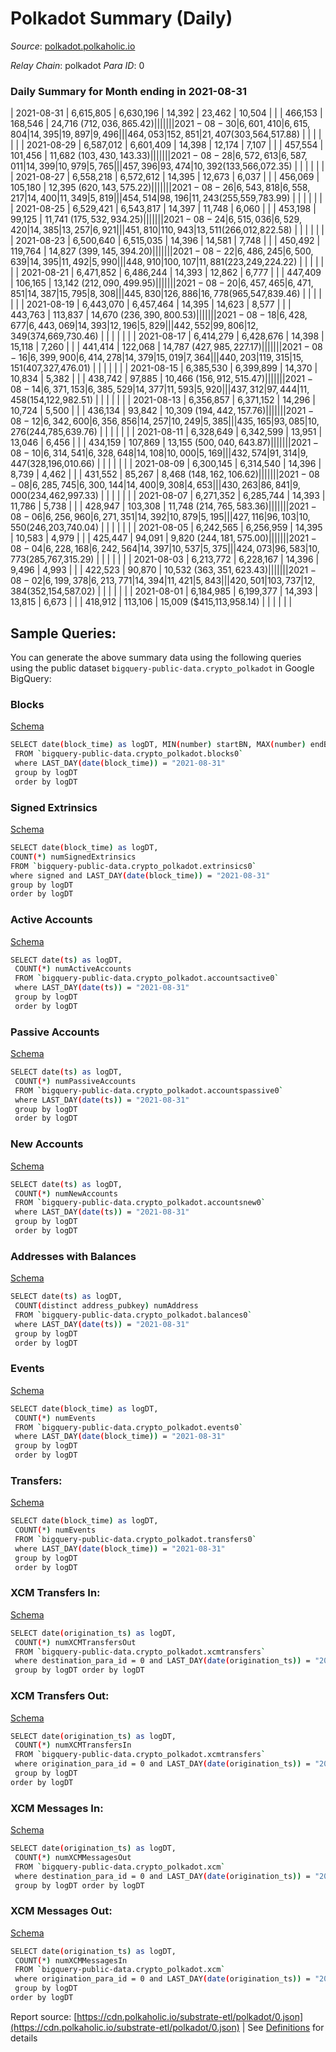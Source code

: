 # Polkadot Summary (Daily)

_Source_: [polkadot.polkaholic.io](https://polkadot.polkaholic.io)

*Relay Chain*: polkadot
*Para ID*: 0



### Daily Summary for Month ending in 2021-08-31


| 2021-08-31 | 6,615,805 | 6,630,196 | 14,392 | 23,462 | 10,504 |  |  | 466,153 | 168,546 | 24,716 ($712,036,865.42) |   |   |  |  |  |
| 2021-08-30 | 6,601,410 | 6,615,804 | 14,395 | 19,897 | 9,496 |  |  | 464,053 | 152,851 | 21,407 ($303,564,517.88) |   |   |  |  |  |
| 2021-08-29 | 6,587,012 | 6,601,409 | 14,398 | 12,174 | 7,107 |  |  | 457,554 | 101,456 | 11,682 ($103,430,143.33) |   |   |  |  |  |
| 2021-08-28 | 6,572,613 | 6,587,011 | 14,399 | 10,979 | 5,765 |  |  | 457,396 | 93,474 | 10,392 ($133,566,072.35) |   |   |  |  |  |
| 2021-08-27 | 6,558,218 | 6,572,612 | 14,395 | 12,673 | 6,037 |  |  | 456,069 | 105,180 | 12,395 ($620,143,575.22) |   |   |  |  |  |
| 2021-08-26 | 6,543,818 | 6,558,217 | 14,400 | 11,349 | 5,819 |  |  | 454,514 | 98,196 | 11,243 ($255,559,783.99) |   |   |  |  |  |
| 2021-08-25 | 6,529,421 | 6,543,817 | 14,397 | 11,748 | 6,060 |  |  | 453,198 | 99,125 | 11,741 ($175,532,934.25) |   |   |  |  |  |
| 2021-08-24 | 6,515,036 | 6,529,420 | 14,385 | 13,257 | 6,921 |  |  | 451,810 | 110,943 | 13,511 ($266,012,822.58) |   |   |  |  |  |
| 2021-08-23 | 6,500,640 | 6,515,035 | 14,396 | 14,581 | 7,748 |  |  | 450,492 | 119,764 | 14,827 ($399,145,394.20) |   |   |  |  |  |
| 2021-08-22 | 6,486,245 | 6,500,639 | 14,395 | 11,492 | 5,990 |  |  | 448,910 | 100,107 | 11,881 ($223,249,224.22) |   |   |  |  |  |
| 2021-08-21 | 6,471,852 | 6,486,244 | 14,393 | 12,862 | 6,777 |  |  | 447,409 | 106,165 | 13,142 ($212,090,499.95) |   |   |  |  |  |
| 2021-08-20 | 6,457,465 | 6,471,851 | 14,387 | 15,795 | 8,308 |  |  | 445,830 | 126,886 | 16,778 ($965,547,839.46) |   |   |  |  |  |
| 2021-08-19 | 6,443,070 | 6,457,464 | 14,395 | 14,623 | 8,577 |  |  | 443,763 | 113,837 | 14,670 ($236,390,800.53) |   |   |  |  |  |
| 2021-08-18 | 6,428,677 | 6,443,069 | 14,393 | 12,196 | 5,829 |  |  | 442,552 | 99,806 | 12,349 ($374,669,730.46) |   |   |  |  |  |
| 2021-08-17 | 6,414,279 | 6,428,676 | 14,398 | 15,118 | 7,260 |  |  | 441,414 | 122,068 | 14,787 ($427,985,227.17) |   |   |  |  |  |
| 2021-08-16 | 6,399,900 | 6,414,278 | 14,379 | 15,019 | 7,364 |  |  | 440,203 | 119,315 | 15,151 ($407,327,476.01) |   |   |  |  |  |
| 2021-08-15 | 6,385,530 | 6,399,899 | 14,370 | 10,834 | 5,382 |  |  | 438,742 | 97,885 | 10,466 ($156,912,515.47) |   |   |  |  |  |
| 2021-08-14 | 6,371,153 | 6,385,529 | 14,377 | 11,593 | 5,920 |  |  | 437,312 | 97,444 | 11,458 ($154,122,982.51) |   |   |  |  |  |
| 2021-08-13 | 6,356,857 | 6,371,152 | 14,296 | 10,724 | 5,500 |  |  | 436,134 | 93,842 | 10,309 ($194,442,157.76) |   |   |  |  |  |
| 2021-08-12 | 6,342,600 | 6,356,856 | 14,257 | 10,249 | 5,385 |  |  | 435,165 | 93,085 | 10,276 ($244,785,639.76) |   |   |  |  |  |
| 2021-08-11 | 6,328,649 | 6,342,599 | 13,951 | 13,046 | 6,456 |  |  | 434,159 | 107,869 | 13,155 ($500,040,643.87) |   |   |  |  |  |
| 2021-08-10 | 6,314,541 | 6,328,648 | 14,108 | 10,000 | 5,169 |  |  | 432,574 | 91,314 | 9,447 ($328,196,010.66) |   |   |  |  |  |
| 2021-08-09 | 6,300,145 | 6,314,540 | 14,396 | 8,739 | 4,462 |  |  | 431,552 | 85,267 | 8,468 ($148,162,106.62) |   |   |  |  |  |
| 2021-08-08 | 6,285,745 | 6,300,144 | 14,400 | 9,308 | 4,653 |  |  | 430,263 | 86,841 | 9,000 ($234,462,997.33) |   |   |  |  |  |
| 2021-08-07 | 6,271,352 | 6,285,744 | 14,393 | 11,786 | 5,738 |  |  | 428,947 | 103,308 | 11,748 ($214,765,583.36) |   |   |  |  |  |
| 2021-08-06 | 6,256,960 | 6,271,351 | 14,392 | 10,879 | 5,195 |  |  | 427,116 | 96,103 | 10,550 ($246,203,740.04) |   |   |  |  |  |
| 2021-08-05 | 6,242,565 | 6,256,959 | 14,395 | 10,583 | 4,979 |  |  | 425,447 | 94,091 | 9,820 ($244,181,575.00) |   |   |  |  |  |
| 2021-08-04 | 6,228,168 | 6,242,564 | 14,397 | 10,537 | 5,375 |  |  | 424,073 | 96,583 | 10,773 ($285,767,315.29) |   |   |  |  |  |
| 2021-08-03 | 6,213,772 | 6,228,167 | 14,396 | 9,496 | 4,993 |  |  | 422,523 | 90,870 | 10,532 ($363,351,623.43) |   |   |  |  |  |
| 2021-08-02 | 6,199,378 | 6,213,771 | 14,394 | 11,421 | 5,843 |  |  | 420,501 | 103,737 | 12,384 ($352,154,587.02) |   |   |  |  |  |
| 2021-08-01 | 6,184,985 | 6,199,377 | 14,393 | 13,815 | 6,673 |  |  | 418,912 | 113,106 | 15,009 ($415,113,958.14) |   |   |  |  |  |

## Sample Queries:
You can generate the above summary data using the following queries using the public dataset `bigquery-public-data.crypto_polkadot` in Google BigQuery:


### Blocks 

[Schema](https://github.com/colorfulnotion/substrate-etl/blob/main/schema/blocks.json)

```bash
SELECT date(block_time) as logDT, MIN(number) startBN, MAX(number) endBN, COUNT(*) numBlocks 
 FROM `bigquery-public-data.crypto_polkadot.blocks0`  
 where LAST_DAY(date(block_time)) = "2021-08-31" 
 group by logDT 
 order by logDT
```

### Signed Extrinsics 

[Schema](https://github.com/colorfulnotion/substrate-etl/blob/main/schema/extrinsics.json)

```bash
SELECT date(block_time) as logDT, 
COUNT(*) numSignedExtrinsics 
FROM `bigquery-public-data.crypto_polkadot.extrinsics0`  
where signed and LAST_DAY(date(block_time)) = "2021-08-31" 
group by logDT 
order by logDT
```

### Active Accounts 

[Schema](https://github.com/colorfulnotion/substrate-etl/blob/main/schema/accountsactive.json)

```bash
SELECT date(ts) as logDT, 
 COUNT(*) numActiveAccounts 
 FROM `bigquery-public-data.crypto_polkadot.accountsactive0` 
 where LAST_DAY(date(ts)) = "2021-08-31" 
 group by logDT 
 order by logDT
```

### Passive Accounts 

[Schema](https://github.com/colorfulnotion/substrate-etl/blob/main/schema/accountspassive.json)

```bash
SELECT date(ts) as logDT, 
 COUNT(*) numPassiveAccounts 
 FROM `bigquery-public-data.crypto_polkadot.accountspassive0` 
 where LAST_DAY(date(ts)) = "2021-08-31" 
 group by logDT 
 order by logDT
```

### New Accounts 

[Schema](https://github.com/colorfulnotion/substrate-etl/blob/main/schema/accountsnew.json)

```bash
SELECT date(ts) as logDT, 
 COUNT(*) numNewAccounts 
 FROM `bigquery-public-data.crypto_polkadot.accountsnew0` 
 where LAST_DAY(date(ts)) = "2021-08-31" 
 group by logDT
 order by logDT
```

### Addresses with Balances 

[Schema](https://github.com/colorfulnotion/substrate-etl/blob/main/schema/balances.json)

```bash
SELECT date(ts) as logDT,
 COUNT(distinct address_pubkey) numAddress 
 FROM `bigquery-public-data.crypto_polkadot.balances0` 
 where LAST_DAY(date(ts)) = "2021-08-31" 
 group by logDT 
 order by logDT
```

### Events 

[Schema](https://github.com/colorfulnotion/substrate-etl/blob/main/schema/events.json)

```bash
SELECT date(block_time) as logDT, 
 COUNT(*) numEvents 
 FROM `bigquery-public-data.crypto_polkadot.events0` 
 where LAST_DAY(date(block_time)) = "2021-08-31" 
 group by logDT 
 order by logDT
```

### Transfers:

[Schema](https://github.com/colorfulnotion/substrate-etl/blob/main/schema/transfers.json)

```bash
SELECT date(block_time) as logDT, 
 COUNT(*) numEvents 
 FROM `bigquery-public-data.crypto_polkadot.transfers0` 
 where LAST_DAY(date(block_time)) = "2021-08-31" 
 group by logDT 
 order by logDT
```

### XCM Transfers In: 

[Schema](https://github.com/colorfulnotion/substrate-etl/blob/main/schema/xcmtransfers.json)

```bash
SELECT date(origination_ts) as logDT, 
 COUNT(*) numXCMTransfersOut 
 FROM `bigquery-public-data.crypto_polkadot.xcmtransfers` 
 where destination_para_id = 0 and LAST_DAY(date(origination_ts)) = "2021-08-31" 
 group by logDT order by logDT
```

### XCM Transfers Out: 

[Schema](https://github.com/colorfulnotion/substrate-etl/blob/main/schema/xcmtransfers.json)

```bash
SELECT date(origination_ts) as logDT, 
 COUNT(*) numXCMTransfersIn 
 FROM `bigquery-public-data.crypto_polkadot.xcmtransfers` 
 where origination_para_id = 0 and LAST_DAY(date(origination_ts)) = "2021-08-31" 
 group by logDT 
order by logDT
```

### XCM Messages In: 

[Schema](https://github.com/colorfulnotion/substrate-etl/blob/main/schema/xcm.json)

```bash
SELECT date(origination_ts) as logDT, 
 COUNT(*) numXCMMessagesOut 
 FROM `bigquery-public-data.crypto_polkadot.xcm` 
 where destination_para_id = 0 and LAST_DAY(date(origination_ts)) = "2021-08-31" 
 group by logDT order by logDT
```

### XCM Messages Out: 

[Schema](https://github.com/colorfulnotion/substrate-etl/blob/main/schema/xcm.json)

```bash
SELECT date(origination_ts) as logDT, 
 COUNT(*) numXCMMessagesIn 
 FROM `bigquery-public-data.crypto_polkadot.xcm` 
 where origination_para_id = 0 and LAST_DAY(date(origination_ts)) = "2021-08-31" 
 group by logDT 
order by logDT
```


Report source: [https://cdn.polkaholic.io/substrate-etl/polkadot/0.json](https://cdn.polkaholic.io/substrate-etl/polkadot/0.json) | See [Definitions](/DEFINITIONS.md) for details
